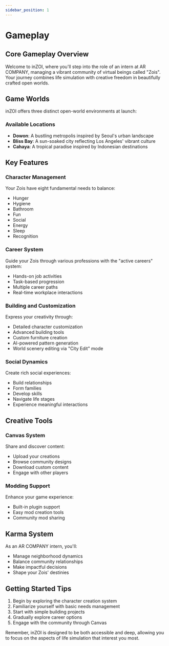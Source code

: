 ```yaml
---
sidebar_position: 1
---
```


# Gameplay

## Core Gameplay Overview

Welcome to inZOI, where you'll step into the role of an intern at AR COMPANY, managing a vibrant community of virtual beings called "Zois". Your journey combines life simulation with creative freedom in beautifully crafted open worlds.

## Game Worlds

inZOI offers three distinct open-world environments at launch:

### Available Locations
- **Dowon**: A bustling metropolis inspired by Seoul's urban landscape
- **Bliss Bay**: A sun-soaked city reflecting Los Angeles' vibrant culture
- **Cahaya**: A tropical paradise inspired by Indonesian destinations

## Key Features

### Character Management
Your Zois have eight fundamental needs to balance:
- Hunger
- Hygiene
- Bathroom
- Fun
- Social
- Energy
- Sleep
- Recognition

### Career System
Guide your Zois through various professions with the "active careers" system:
- Hands-on job activities
- Task-based progression
- Multiple career paths
- Real-time workplace interactions

### Building and Customization
Express your creativity through:
- Detailed character customization
- Advanced building tools
- Custom furniture creation
- AI-powered pattern generation
- World scenery editing via "City Edit" mode

### Social Dynamics
Create rich social experiences:
- Build relationships
- Form families
- Develop skills
- Navigate life stages
- Experience meaningful interactions

## Creative Tools

### Canvas System
Share and discover content:
- Upload your creations
- Browse community designs
- Download custom content
- Engage with other players

### Modding Support
Enhance your game experience:
- Built-in plugin support
- Easy mod creation tools
- Community mod sharing

## Karma System

As an AR COMPANY intern, you'll:
- Manage neighborhood dynamics
- Balance community relationships
- Make impactful decisions
- Shape your Zois' destinies

## Getting Started Tips

1. Begin by exploring the character creation system
2. Familiarize yourself with basic needs management
3. Start with simple building projects
4. Gradually explore career options
5. Engage with the community through Canvas

Remember, inZOI is designed to be both accessible and deep, allowing you to focus on the aspects of life simulation that interest you most.